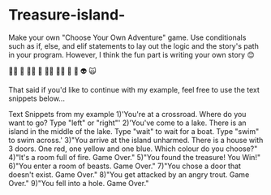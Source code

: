 # Treasure-island-
Make your own "Choose Your Own Adventure" game. Use conditionals such as if, else, and elif statements to lay out the logic and the story's path in your program.
However, I think the fun part is writing your own story 😊

🧞‍♂️ 🐊 🧙‍♂️ 🧟 🧚‍♂️ 🧝‍♂️ 🥷 🤖 👽 🙀

That said if you'd like to continue with my example, feel free to use the text snippets below...

Text Snippets from my example
1)'You're at a crossroad. Where do you want to go? Type "left" or "right"'
2)'You've come to a lake. There is an island in the middle of the lake. Type "wait" to wait for a boat. Type "swim" to swim across.'
3)"You arrive at the island unharmed. There is a house with 3 doors. One red, one yellow and one blue. Which colour do you choose?"
4)"It's a room full of fire. Game Over."
5)"You found the treasure! You Win!"
6)"You enter a room of beasts. Game Over."
7)"You chose a door that doesn't exist. Game Over."
8)"You get attacked by an angry trout. Game Over."
9)"You fell into a hole. Game Over."
